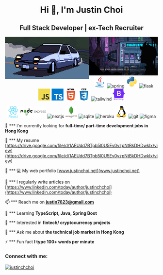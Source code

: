 <h1 align="center">Hi 👋, I'm Justin Choi</h1>
<h2 align="center">Full Stack Developer | ex-Tech Recruiter</h2>

<p align="center">
    <img align="left" alt="img" src="https://github.com/Tech-Recruiter-Justin/Tech-Recruiter-Justin/blob/main/d.gif?raw=true" width="55%" height="auto"/>
    <img align="right" alt="img" src="https://github.com/Tech-Recruiter-Justin/Tech-Recruiter-Justin/blob/main/profile_pic.gif?raw=true" width="45%" height="auto"/>
</p>

<p align="center">
    <img src="https://raw.githubusercontent.com/devicons/devicon/master/icons/java/java-original.svg" alt="java" width="40" height="40"/>
    <img src="https://www.vectorlogo.zone/logos/springio/springio-icon.svg" alt="spring" width="40" height="40"/>
    <img src="https://raw.githubusercontent.com/devicons/devicon/master/icons/python/python-original.svg" alt="python" width="40" height="40"/>
    <img src="https://www.vectorlogo.zone/logos/pocoo_flask/pocoo_flask-icon.svg" alt="flask" width="40" height="40"/>
    <img src="https://raw.githubusercontent.com/devicons/devicon/master/icons/javascript/javascript-original.svg" alt="javascript" width="40" height="40"/>
    <img src="https://raw.githubusercontent.com/devicons/devicon/master/icons/typescript/typescript-original.svg" alt="typescript" width="40" height="40"/>
    <img src="https://raw.githubusercontent.com/devicons/devicon/master/icons/html5/html5-original-wordmark.svg" alt="html5" width="40" height="40"/>
    <img src="https://raw.githubusercontent.com/devicons/devicon/master/icons/css3/css3-original-wordmark.svg" alt="css3" width="40" height="40"/>
    <img src="https://www.vectorlogo.zone/logos/tailwindcss/tailwindcss-icon.svg" alt="tailwind" width="40" height="40"/>
    <img src="https://raw.githubusercontent.com/devicons/devicon/master/icons/bootstrap/bootstrap-plain-wordmark.svg" alt="bootstrap" width="40" height="40"/>
</p>

<p align="center">
    <img src="https://raw.githubusercontent.com/devicons/devicon/master/icons/react/react-original-wordmark.svg" alt="react" width="40" height="40"/>
    <img src="https://raw.githubusercontent.com/devicons/devicon/master/icons/nodejs/nodejs-original-wordmark.svg" alt="nodejs" width="40" height="40"/>
    <img src="https://raw.githubusercontent.com/devicons/devicon/master/icons/express/express-original-wordmark.svg" alt="express" width="40" height="40"/>
    <img src="https://cdn.worldvectorlogo.com/logos/nextjs-3.svg" alt="nextjs" width="40" height="40"/>
    <img src="https://raw.githubusercontent.com/devicons/devicon/master/icons/mongodb/mongodb-original-wordmark.svg" alt="mongodb" width="40" height="40"/>
    <img src="https://www.vectorlogo.zone/logos/sqlite/sqlite-icon.svg" alt="sqlite" width="40" height="40"/>
    <img src="https://www.vectorlogo.zone/logos/heroku/heroku-icon.svg" alt="heroku" width="40" height="40"/>
    <img src="https://raw.githubusercontent.com/devicons/devicon/master/icons/linux/linux-original.svg" alt="linux" width="40" height="40"/>
    <img src="https://www.vectorlogo.zone/logos/git-scm/git-scm-icon.svg" alt="git" width="40" height="40"/>
    <img src="https://www.vectorlogo.zone/logos/figma/figma-icon.svg" alt="figma" width="40" height="40"/>
</p>

🔭 *** I’m currently looking for **full-time/ part-time development jobs in Hong Kong**

📄 *** My resume [https://drive.google.com/file/d/1AEUdd7BTpb5l0U5Ev0vzpNtBkDHDwkIx/view](https://drive.google.com/file/d/1AEUdd7BTpb5l0U5Ev0vzpNtBkDHDwkIx/view)

👨 *** 💻 My web portfolio [www.justinchoi.net](www.justinchoi.net)

📝 *** I regularly write articles on [https://www.linkedin.com/today/author/justinchchoi](https://www.linkedin.com/today/author/justinchchoi)

📫 *** Reach me on **justin7623@gmail.com**

🌱 *** Learning **TypeScript, Java, Spring Boot**

👯 *** Interested in **fintech/ cryptocurrency projects**

💬 *** Ask me about **the technical job market in Hong Kong**

⚡ *** Fun fact **I type 100+ words per minute**

<h3 align="left">Connect with me:</h3>

<p align="left">
    <a href="https://linkedin.com/in/justinchchoi" target="blank"><img align="center" src="https://cdn.jsdelivr.net/npm/simple-icons@3.0.1/icons/linkedin.svg" alt="justinchchoi" height="30" width="40" /></a>
</p>

<p></p>
